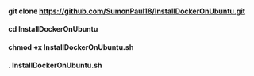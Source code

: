 #### git clone https://github.com/SumonPaul18/InstallDockerOnUbuntu.git
#### cd InstallDockerOnUbuntu
#### chmod +x InstallDockerOnUbuntu.sh
#### . InstallDockerOnUbuntu.sh
